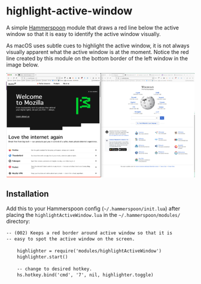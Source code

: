 # highlight-active-window
A simple [Hammerspoon][1] module that draws a red line below the active window so that it is easy to identify the active window visually. 

As macOS uses subtle cues to highlight the active window, it is not always visually apparent what the active window is at the moment. Notice the red line created by this module on the bottom border of the left window in the image below. 

![screenshot-of-highlighted-window](demo.png)

## Installation

Add this to your Hammerspoon config (`~/.hammerspoon/init.lua`) after placing the `highlightActiveWindow.lua` in the `~/.hammerspoon/modules/` directory:

```
-- (002) Keeps a red border around active window so that it is
-- easy to spot the active window on the screen.

    highlighter = require('modules/highlightActiveWindow')
    highlighter.start()

    -- change to desired hotkey.
    hs.hotkey.bind('cmd', '7', nil, highlighter.toggle) 
```

[1]: https://www.hammerspoon.org/
